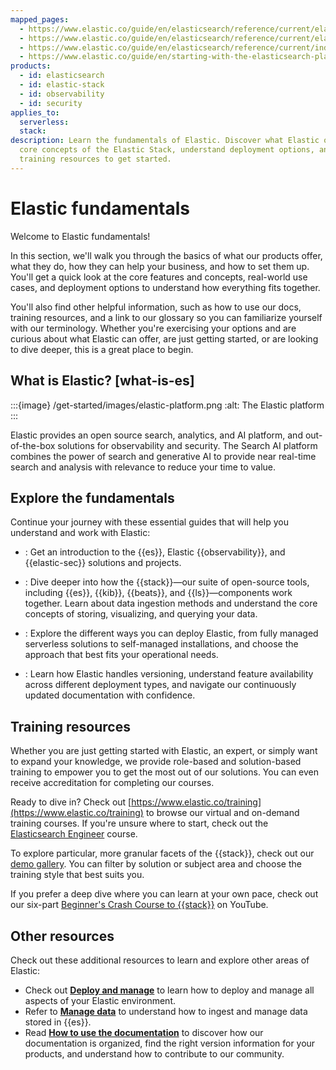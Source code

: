 ```yaml
---
mapped_pages:
  - https://www.elastic.co/guide/en/elasticsearch/reference/current/elasticsearch-intro-what-is-es.html
  - https://www.elastic.co/guide/en/elasticsearch/reference/current/elasticsearch-intro.html
  - https://www.elastic.co/guide/en/elasticsearch/reference/current/index.html
  - https://www.elastic.co/guide/en/starting-with-the-elasticsearch-platform-and-its-solutions/current/index.html
products:
  - id: elasticsearch
  - id: elastic-stack
  - id: observability
  - id: security
applies_to:
  serverless:
  stack:
description: Learn the fundamentals of Elastic. Discover what Elastic offers, explore
  core concepts of the Elastic Stack, understand deployment options, and access
  training resources to get started.
---
```


# Elastic fundamentals

Welcome to Elastic fundamentals!

In this section, we'll walk you through the basics of what our products offer, what they do, how they can help your business, and how to set them up. You'll get a quick look at the core features and concepts, real-world use cases, and deployment options to understand how everything fits together. 

You'll also find other helpful information, such as how to use our docs, training resources, and a link to our glossary so you can familiarize yourself with our terminology. Whether you're exercising your options and are curious about what Elastic can offer, are just getting started, or are looking to dive deeper, this is a great place to begin.

## What is Elastic? [what-is-es]

:::{image} /get-started/images/elastic-platform.png
:alt: The Elastic platform
:::

Elastic provides an open source search, analytics, and AI platform, and out-of-the-box solutions for observability and security. The Search AI platform combines the power of search and generative AI to provide near real-time search and analysis with relevance to reduce your time to value.

## Explore the fundamentals

Continue your journey with these essential guides that will help you understand and work with Elastic:

* **[](/get-started/introduction.md)**: Get an introduction to the {{es}}, Elastic {{observability}}, and {{elastic-sec}} solutions and projects.

* **[](/get-started/the-stack.md)**: Dive deeper into how the {{stack}}—our suite of open-source tools, including {{es}}, {{kib}}, {{beats}}, and {{ls}}—components work together. Learn about data ingestion methods and understand the core concepts of storing, visualizing, and querying your data.

* **[](/get-started/deployment-options.md)**: Explore the different ways you can deploy Elastic, from fully managed serverless solutions to self-managed installations, and choose the approach that best fits your operational needs.

* **[](/get-started/versioning-availability.md)**: Learn how Elastic handles versioning, understand feature availability across different deployment types, and navigate our continuously updated documentation with confidence.

## Training resources

Whether you are just getting started with Elastic, an expert, or simply want to expand your knowledge, we provide role-based and solution-based training to empower you to get the most out of our solutions. You can even receive accreditation for completing our courses. 

Ready to dive in? Check out [https://www.elastic.co/training](https://www.elastic.co/training) to browse our virtual and on-demand training courses. If you're unsure where to start, check out the [Elasticsearch Engineer](https://www.elastic.co/training/elasticsearch-engineer) course. 

To explore particular, more granular facets of the {{stack}}, check out our [demo gallery](https://www.elastic.co/demo-gallery). You can filter by solution or subject area and choose the training style that best suits you. 

If you prefer a deep dive where you can learn at your own pace, check out our six-part [Beginner's Crash Course to {{stack}}](https://www.youtube.com/playlist?list=PL_mJOmq4zsHZYAyK606y7wjQtC0aoE6Es) on YouTube.

## Other resources 
Check out these additional resources to learn and explore other areas of Elastic: 

* Check out **[Deploy and manage](/deploy-manage/index.md)** to learn how to deploy and manage all aspects of your Elastic environment.
* Refer to **[Manage data](/manage-data/index.md)** to understand how to ingest and manage data stored in {{es}}. 
* Read **[How to use the documentation](/get-started/howto-use-the-docs.md)** to discover how our documentation is organized, find the right version information for your products, and understand how to contribute to our community.
